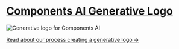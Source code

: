 # [Components AI Generative Logo](https://components.ai/logo)

![Generative logo for Components AI](http://dc28c2r6oodom.cloudfront.net/notes/final-7.jpg)

[Read about our process creating a generative logo &rarr;](https://components.ai/notes/logo)
